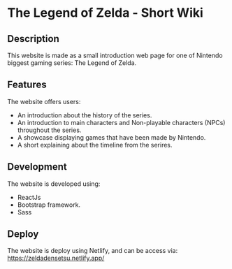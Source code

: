 # The Legend of Zelda - Short Wiki

## Description
This website is made as a small introduction web page for one of Nintendo biggest gaming series: The Legend of Zelda.

## Features
The website offers users:
* An introduction about the history of the series.
* An introduction to main characters and Non-playable characters (NPCs) throughout the series.
* A showcase displaying games that have been made by Nintendo.
* A short explaining about the timeline from the serires.

## Development
The website is developed using:
* ReactJs
* Bootstrap framework.
* Sass

## Deploy
The website is deploy using Netlify, and can be access via: https://zeldadensetsu.netlify.app/
